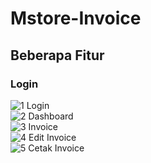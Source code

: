 # Mstore-Invoice

## Beberapa Fitur
### Login
![1  Login](https://github.com/gfadsrwt2nd/Mstore-Invoice/assets/55633963/44c22701-7987-4dcb-a340-f0800d99431c)<br>
![2  Dashboard](https://github.com/gfadsrwt2nd/Mstore-Invoice/assets/55633963/02f1637a-2e97-4419-a586-628b5ac9e5d6)<br>
![3  Invoice](https://github.com/gfadsrwt2nd/Mstore-Invoice/assets/55633963/c573e1d8-b519-4fa0-ab6c-9adf93504106)<br>
![4  Edit Invoice](https://github.com/gfadsrwt2nd/Mstore-Invoice/assets/55633963/8b134883-fd32-4e2e-b635-73bcfa6ed4de)<br>
![5  Cetak Invoice](https://github.com/gfadsrwt2nd/Mstore-Invoice/assets/55633963/1e59d784-8658-4bf7-8cbf-14c098f0c7cf)<br>

